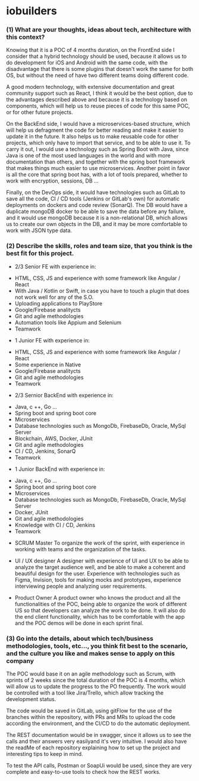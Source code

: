 # iobuilders
### (1) What are your thoughts, ideas about tech, architecture with this context?

Knowing that it is a POC of 4 months duration, on the FrontEnd side I consider that a hybrid technology should be used, because it allows us to do development for iOS and Android with the same code, with the disadvantage that there is some plugins that doesn't work the same for both OS, but without the need of have two different teams doing different code.

A good modern technology, with extensive documentation and great community support such as React, I think it would be the best option, due to the advantages described above and because it is a technology based on components, which will help us to reuse pieces of code for this same POC, or for other future projects.

On the BackEnd side, I would have a microservices-based structure, which will help us defragment the code for better reading and make it easier to update it in the future. It also helps us to make reusable code for other projects, which only have to import that service, and to be able to use it. To carry it out, I would use a technology such as Spring Boot with Java, since Java is one of the most used languages ​​in the world and with more documentation than others, and together with the spring boot framework that makes things much easier to use microservices. Another point in favor is all the core that spring boot has, with a lot of tools prepared, whether to work with encryption, sessions, DB ...

Finally, on the DevOps side, it would have technologies such as GitLab to save all the code, CI / CD tools (Jenkins or GitLab's own) for automatic deployments on dockers and code review (SonarQ). The DB would have a duplicate mongoDB docker to be able to save the data before any failure, and it would use mongoDB because it is a non-relational DB, which allows us to create our own objects in the DB, and it may be more comfortable to work with JSON type data.

### (2) Describe the skills, roles and team size, that you think is the best fit for this project.

* 2/3 Senior FE with experience in:
- HTML, CSS, JS and experience with some framework like Angular / React
- With Java / Kotlin or Swift, in case you have to touch a plugin that does not work well for any of the S.O.
- Uploading applications to PlayStore
- Google/Firebase analitycts
- Git and agile methodologies
- Automation tools like Appium and Selenium
- Teamwork

* 1 Junior FE with experience in:
- HTML, CSS, JS and experience with some framework like Angular / React
- Some experience in Native
- Google/Firebase analitycts
- Git and agile methodologies
- Teamwork

* 2/3 Sernior BackEnd with experience in:
- Java, c ++, Go ...
- Spring boot and spring boot core
- Microservices
- Database technologies such as MongoDb, FirebaseDb, Oracle, MySql Server
- Blockchain, AWS, Docker, JUnit
- Git and agile methodologies
- CI / CD, Jenkins, SonarQ
- Teamwork

* 1 Junior BackEnd with experience in:
- Java, c ++, Go ...
- Spring boot and spring boot core
- Microservices
- Database technologies such as MongoDb, FirebaseDb, Oracle, MySql Server
- Docker, JUnit
- Git and agile methodologies
- Knowledge with CI / CD, Jenkins
- Teamwork

* SCRUM Master
To organize the work of the sprint, with experience in working with teams and the organization of the tasks.

* UI / UX designer
A designer with experience of UI and UX to be able to analyze the target audience well, and be able to make a coherent and beautiful design for the user. Experience with technologies such as Figma, Invision, tools for making mocks and prototypes, experience interviewing people and analyzing user requirements.

* Product Owner
A product owner who knows the product and all the functionalities of the POC, being able to organize the work of different US so that developers can analyze the work to be done. It will also do the end client functionality, which has to be comfortable with the app and the POC demos will be done in each sprint final.

### (3) Go into the details, about which tech/business methodologies, tools, etc..., you think fit best to the scenario, and the culture you like and makes sense to apply on this company

The POC would base it on an agile methodology such as Scrum, with sprints of 2 weeks since the total duration of the POC is 4 months, which will allow us to update the progress to the PO frequently. The work would be controlled with a tool like Jira/Trello, which allow tracking the development status.

The code would be saved in GitLab, using gitFlow for the use of the branches within the repository, with PRs and MRs to upload the code according the environment, and the CI/CD to do the automatic deployment.

The REST documentation would be in swagger, since it allows us to see the calls and their answers very easilyand it's very intuitive. I would also have the readMe of each repository explaining how to set up the project and interesting tips to keep in mind.

To test the API calls, Postman or SoapUi would be used, since they are very complete and easy-to-use tools to check how the REST works.
